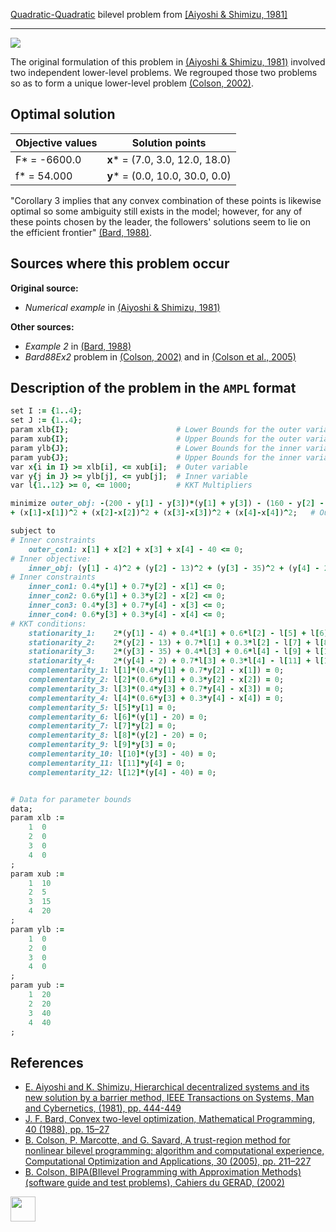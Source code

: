 [Quadratic-Quadratic](/BASBLib/QP-QP-problems) bilevel problem from [\[Aiyoshi & Shimizu, 1981\]][Aiyoshi & Shimizu, 1981]

---

![](/BASBLib/images/as_1981_01_eq.jpg)

The original formulation of this problem in [(Aiyoshi & Shimizu, 1981)][Aiyoshi & Shimizu, 1981] involved two independent lower-level problems.
We regrouped those two problems so as to form a unique lower-level problem [(Colson, 2002)][Colson, 2002].

## Optimal solution

Objective values   | Solution points                    |
------------------ | ---------------------------------- |
F* = -6600.0       | __x__* = (7.0, 3.0, 12.0, 18.0)    |
f* = 54.000        | __y__* = (0.0, 10.0, 30.0, 0.0)    |

"Corollary 3 implies that any convex combination of these points is likewise optimal so some ambiguity still exists in the model;
however, for any of these points chosen by the leader, the followers' solutions seem to lie on the efficient frontier" [(Bard, 1988)][Bard, 1988].

## Sources where this problem occur

__Original source:__

 - _Numerical example_ in [(Aiyoshi & Shimizu, 1981)][Aiyoshi & Shimizu, 1981]

__Other sources:__

 - _Example 2_ in [(Bard, 1988)][Bard, 1988]
 - _Bard88Ex2_ problem in [(Colson, 2002)][Colson, 2002] and in [(Colson et al., 2005)][Colson et al., 2005]


## Description of the problem in the `AMPL` format

```ruby
set I := {1..4};
set J := {1..4};
param xlb{I};                        # Lower Bounds for the outer variable
param xub{I};                        # Upper Bounds for the outer variable
param ylb{J};                        # Lower Bounds for the inner variable
param yub{J};                        # Upper Bounds for the inner variable
var x{i in I} >= xlb[i], <= xub[i];  # Outer variable
var y{j in J} >= ylb[j], <= yub[j];  # Inner variable
var l{1..12} >= 0, <= 1000;          # KKT Multipliers

minimize outer_obj: -(200 - y[1] - y[3])*(y[1] + y[3]) - (160 - y[2] - y[4])*(y[2] + y[4])
+ (x[1]-x[1])^2 + (x[2]-x[2])^2 + (x[3]-x[3])^2 + (x[4]-x[4])^2;   # Outer objective

subject to
# Inner constraints
    outer_con1: x[1] + x[2] + x[3] + x[4] - 40 <= 0;
# Inner objective:
    inner_obj: (y[1] - 4)^2 + (y[2] - 13)^2 + (y[3] - 35)^2 + (y[4] - 2)^2 = 0;
# Inner constraints
    inner_con1: 0.4*y[1] + 0.7*y[2] - x[1] <= 0;
    inner_con2: 0.6*y[1] + 0.3*y[2] - x[2] <= 0;
    inner_con3: 0.4*y[3] + 0.7*y[4] - x[3] <= 0;
    inner_con4: 0.6*y[3] + 0.3*y[4] - x[4] <= 0;
# KKT conditions:
    stationarity_1:    2*(y[1] - 4) + 0.4*l[1] + 0.6*l[2] - l[5] + l[6] = 0;
    stationarity_2:    2*(y[2] - 13) + 0.7*l[1] + 0.3*l[2] - l[7] + l[8] = 0;
    stationarity_3:    2*(y[3] - 35) + 0.4*l[3] + 0.6*l[4] - l[9] + l[10] = 0;
    stationarity_4:    2*(y[4] - 2) + 0.7*l[3] + 0.3*l[4] - l[11] + l[12] = 0;
    complementarity_1: l[1]*(0.4*y[1] + 0.7*y[2] - x[1]) = 0;
    complementarity_2: l[2]*(0.6*y[1] + 0.3*y[2] - x[2]) = 0;
    complementarity_3: l[3]*(0.4*y[3] + 0.7*y[4] - x[3]) = 0;
    complementarity_4: l[4]*(0.6*y[3] + 0.3*y[4] - x[4]) = 0;
    complementarity_5: l[5]*y[1] = 0;
    complementarity_6: l[6]*(y[1] - 20) = 0;
    complementarity_7: l[7]*y[2] = 0;
    complementarity_8: l[8]*(y[2] - 20) = 0;
    complementarity_9: l[9]*y[3] = 0;
    complementarity_10: l[10]*(y[3] - 40) = 0;
    complementarity_11: l[11]*y[4] = 0;
    complementarity_12: l[12]*(y[4] - 40) = 0;


# Data for parameter bounds
data;
param xlb :=
    1  0
    2  0
    3  0
    4  0
;
param xub :=
    1  10
    2  5
    3  15
    4  20
;
param ylb :=
    1  0
    2  0
    3  0
    4  0
;
param yub :=
    1  20
    2  20
    3  40
    4  40
;
```

##  References

 - [E. Aiyoshi and K. Shimizu, Hierarchical decentralized systems and its new solution by a barrier method, IEEE Transactions on Systems, Man and Cybernetics, (1981), pp. 444-449](https://doi.org/10.1109/TSMC.1981.4308712)
 - [J. F. Bard, Convex two-level optimization, Mathematical Programming, 40 (1988), pp. 15–27](https://doi.org/10.1007/BF01580720)
 - [B. Colson, P. Marcotte, and G. Savard, A trust-region method for nonlinear bilevel programming: algorithm and computational experience, Computational Optimization and Applications, 30 (2005), pp. 211–227](https://doi.org/10.1007/s10589-005-4612-4)
 - [B. Colson, BIPA(BIlevel Programming with Approximation Methods)(software guide and test problems), Cahiers du GERAD, (2002)](https://www.gerad.ca/en/papers/G-2002-37/view)

[<img src="http://www.interupgrade.com/images/pfeil-backbutton.png" width="40" height="40">](/BASBLib/QP-QP-problems "Back to summary of QP-QP bilevel problems")

[Aiyoshi & Shimizu, 1981]: https://doi.org/10.1109/TSMC.1981.4308712
[Bard, 1988]: https://doi.org/10.1007/BF01580720
[Colson, 2002]: https://www.gerad.ca/en/papers/G-2002-37/view
[Colson et al., 2005]: https://doi.org/10.1007/s10589-005-4612-4